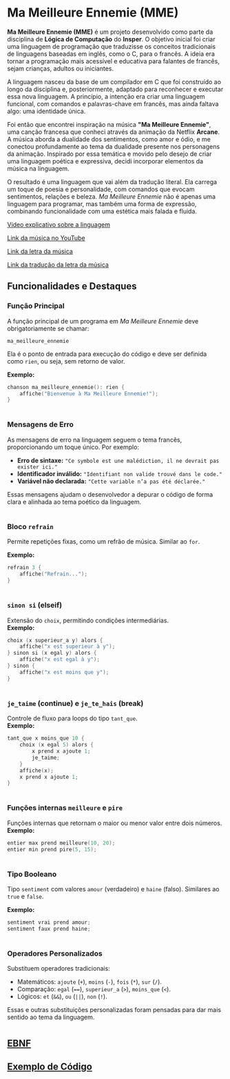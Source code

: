 # Ma Meilleure Ennemie (MME)

**Ma Meilleure Ennemie (MME)** é um projeto desenvolvido como parte da disciplina de **Lógica de Computação** do **Insper**. O objetivo inicial foi criar uma linguagem de programação que traduzisse os conceitos tradicionais de linguagens baseadas em inglês, como o C, para o francês. A ideia era tornar a programação mais acessível e educativa para falantes de francês, sejam crianças, adultos ou iniciantes.

A linguagem nasceu da base de um compilador em C que foi construído ao longo da disciplina e, posteriormente, adaptado para reconhecer e executar essa nova linguagem. A princípio, a intenção era criar uma linguagem funcional, com comandos e palavras-chave em francês, mas ainda faltava algo: uma identidade única.

Foi então que encontrei inspiração na música **"Ma Meilleure Ennemie"**, uma canção francesa que conheci através da animação da Netflix **Arcane**. A música aborda a dualidade dos sentimentos, como amor e ódio, e me conectou profundamente ao tema da dualidade presente nos personagens da animação. Inspirado por essa temática e movido pelo desejo de criar uma linguagem poética e expressiva, decidi incorporar elementos da música na linguagem.

O resultado é uma linguagem que vai além da tradução literal. Ela carrega um toque de poesia e personalidade, com comandos que evocam sentimentos, relações e beleza. *Ma Meilleure Ennemie* não é apenas uma linguagem para programar, mas também uma forma de expressão, combinando funcionalidade com uma estética mais falada e fluida.

[Vídeo explicativo sobre a linguagem]()

[Link da música no YouTube](https://www.youtube.com/watch?v=1F3OGIFnW1k)

[Link da letra da música](https://genius.com/Stromae-and-pomme-ma-meilleure-ennemie-lyrics)

[Link da tradução da letra da música](https://www.letras.mus.br/stromae/ma-meilleure-ennemie-feat-pomme/traducao.html)



## Funcionalidades e Destaques

### **Função Principal**

A função principal de um programa em *Ma Meilleure Ennemie* deve obrigatoriamente se chamar:

```
ma_meilleure_ennemie
```

Ela é o ponto de entrada para execução do código e deve ser definida como `rien`, ou seja, sem retorno de valor.

**Exemplo:**

```c
chanson ma_meilleure_ennemie(): rien {
    affiche("Bienvenue à Ma Meilleure Ennemie!");
}
```

#

### **Mensagens de Erro**

As mensagens de erro na linguagem seguem o tema francês, proporcionando um toque único. Por exemplo:

- **Erro de sintaxe:** `"Ce symbole est une malédiction, il ne devrait pas exister ici."`  
- **Identificador inválido:** `"Identifiant non valide trouvé dans le code."`  
- **Variável não declarada:** `"Cette variable n’a pas été déclarée."`  

Essas mensagens ajudam o desenvolvedor a depurar o código de forma clara e alinhada ao tema poético da linguagem.

#



### **Bloco `refrain`**

Permite repetições fixas, como um refrão de música. Similar ao `for`.

**Exemplo:**
```c
refrain 3 {
    affiche("Refrain...");
}
```

#

### **`sinon si` (elseif)**

Extensão do `choix`, permitindo condições intermediárias.  
**Exemplo:**
```c
choix (x superieur_a y) alors {
    affiche("x est superieur à y");
} sinon si (x egal y) alors {
    affiche("x est egal à y");
} sinon {
    affiche("x est moins que y");
}
```

#

### **`je_taime` (continue) e `je_te_hais` (break)**

Controle de fluxo para loops do tipo `tant_que`.  
**Exemplo:**
```c
tant_que x moins_que 10 {
    choix (x egal 5) alors {
        x prend x ajoute 1;
        je_taime;
    }
    affiche(x);
    x prend x ajoute 1;
}
```

#

### **Funções internas `meilleure` e `pire`**

Funções internas que retornam o maior ou menor valor entre dois números.  
**Exemplo:**
```c
entier max prend meilleure(10, 20);
entier min prend pire(5, 15);
```

#

### **Tipo Booleano**

Tipo `sentiment` com valores `amour` (verdadeiro) e `haine` (falso). Similares ao `true` e `false`. 

**Exemplo:**
```c
sentiment vrai prend amour;
sentiment faux prend haine;
```

#

### **Operadores Personalizados**

Substituem operadores tradicionais:
- Matemáticos: `ajoute` (`+`), `moins` (`-`), `fois` (`*`), `sur` (`/`).
- Comparação: `egal` (`==`), `superieur_a` (`>`), `moins_que` (`<`).
- Lógicos: `et` (`&&`), `ou` (`||`), `non` (`!`).

Essas e outras substituições personalizadas foram pensadas para dar mais sentido ao tema da linguagem.


#
## [EBNF](https://github.com/lucacm/aps-logcomp-2024-2/blob/main/ebnf.md)

## [Exemplo de Código](https://github.com/lucacm/aps-logcomp-2024-2/blob/main/test.md)
